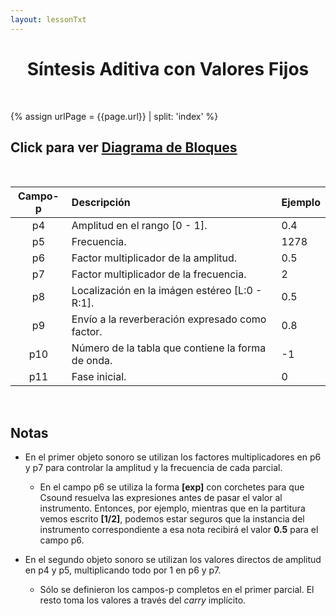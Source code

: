 ```yaml
---
layout: lessonTxt
---
```


# <center>Síntesis Aditiva con Valores Fijos</center>

<br>

{% assign urlPage = {{page.url}} | split: 'index' %}

## Click para ver <a href="#" onclick="document.getElementById('loadDiv').style.display='block';">Diagrama de Bloques</a>

<br>

| Campo-p  | Descripción                                       | Ejemplo |
| :------: | :------------------------------------------------ | ------- |
|   p4     | Amplitud en el rango [0 - 1].                     |    0.4  |
|   p5     | Frecuencia.                                       |   1278  |
|   p6     | Factor multiplicador de la amplitud.              |    0.5  |
|   p7     | Factor multiplicador de la frecuencia.            |      2  |
|   p8     | Localización en la imágen estéreo [L:0 - R:1].    |    0.5  |
|   p9     | Envío a la reverberación expresado como factor.   |    0.8  |
|   p10    | Número de la tabla que contiene la forma de onda. |     -1  |
|   p11    | Fase inicial.                                     |      0  |

<br>



## Notas

* En el primer objeto sonoro se utilizan los factores multiplicadores en p6 y p7 para controlar la amplitud y la frecuencia de cada parcial.
  
  * En el campo p6 se utiliza la forma <b>[exp]</b> con corchetes para que Csound resuelva las expresiones antes de pasar el valor al instrumento. Entonces, por ejemplo, mientras que en la partitura vemos escrito <b>[1/2]</b>, podemos estar seguros que la instancia del instrumento correspondiente a esa nota recibirá el valor <b>0.5</b> para el campo p6.

* En el segundo objeto sonoro se utilizan los valores directos de amplitud en p4 y p5, multiplicando todo por 1 en p6 y p7.

  * Sólo se definieron los campos-p completos en el primer parcial. El resto toma los valores a través del <i>carry</i> implícito.

<br>

<script>
function hideDiv() {
    document.getElementById('loadDiv').style.display='none';
}
document.getElementById('loadDiv').innerHTML = "";
document.getElementById('loadDiv').style.background = 'black url({{site.baseurl}}{{urlPage}}/../aditiva_fija.svg) no-repeat center center fixed';
document.getElementById('loadDiv').style.webkitBackgroundSize = '100% 100vh';

document.getElementById('loadDiv').onclick = hideDiv;
</script>



